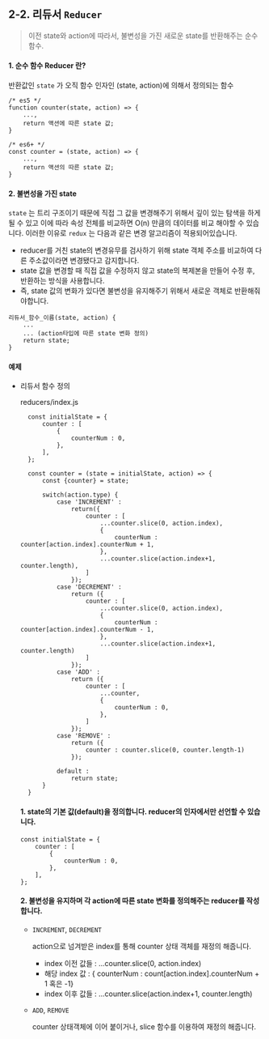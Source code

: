 ## 2-2. 리듀서 `Reducer`

> 이전 state와 action에 따라서, 불변성을 가진 새로운 state를 반환해주는 순수함수.

#### 1. 순수 함수 Reducer 란?
반환값인 `state` 가 오직 함수 인자인 (state, action)에 의해서 정의되는 함수
```
/* es5 */
function counter(state, action) => {
	...,
	return 액션에 따른 state 값;
}

/* es6+ */
const counter = (state, action) => {
	...,
	return 액션의 따른 state 값;
}
```

#### 2. 불변성을 가진 state
`state` 는 트리 구조이기 때문에 직접 그 값을 변경해주기 위해서 깊이 있는 탐색을 하게 될 수 있고 이에 따라 속성 전체를 비교하면 O(n) 만큼의 데이터를 비교 해야할 수 있습니다. 
이러한 이유로 `redux` 는 다음과 같은 변경 알고리즘이 적용되어있습니다.

 - reducer를 거친 state의 변경유무를 검사하기 위해 state 객체 주소를 비교하여 다른 주소값이라면 변경됐다고 감지합니다. 
 - state 값을 변경할 때 직접 값을 수정하지 않고 state의 복제본을 만들어 수정 후, 반환하는 방식을 사용합니다.
 - 즉, state 값의 변화가 있다면 불변성을 유지해주기 위해서 새로운 객체로 반환해줘야합니다.

```
리듀서_함수_이름(state, action) {
	...
	... (action타입에 따른 state 변화 정의)
	return state;
}
```

#### 예제
 - 리듀서 함수 정의
 
	reducers/index.js
	
      ```
        const initialState = {  
            counter : [  
                {  
                    counterNum : 0,  
                },  
            ],  
        };  
          
        const counter = (state = initialState, action) => { 
            const {counter} = state;
            
            switch(action.type) {
                case 'INCREMENT' :
                    return({
                        counter : [
                            ...counter.slice(0, action.index),
                            {
                                counterNum : counter[action.index].counterNum + 1,
                            },
                            ...counter.slice(action.index+1, counter.length),
                        ]
                    });
                case 'DECREMENT' :
                    return ({
                        counter : [
                            ...counter.slice(0, action.index),
                            {
                                counterNum : counter[action.index].counterNum - 1,
                            },
                            ...counter.slice(action.index+1, counter.length)
                        ]
                    });
                case 'ADD' : 
                    return ({
                        counter : [
                            ...counter,
                            {
                                counterNum : 0,
                            },
                        ]
                    });
                case 'REMOVE' :
                    return ({
                        counter : counter.slice(0, counter.length-1)
                    });
                    
                default : 
                    return state;
            } 
        }
    ```
    
    #### 1. state의 기본 값(default)을 정의합니다. reducer의 인자에서만 선언할 수 있습니다.
    ```
    const initialState = {
        counter : [
            {
                counterNum : 0,
            },
        ],
    };
    ```
    
    #### 2. 불변성을 유지하며 각 action에 따른 state 변화를 정의해주는 reducer를 작성합니다.
    
    - `INCREMENT`, `DECREMENT`
        
        action으로 넘겨받은 index를 통해 counter 상태 객체를 재정의 해줍니다.
        
        - index 이전 값들 : ...counter.slice(0, action.index)
        - 해당 index 값 : { counterNum : count[action.index].counterNum + 1 혹은 -1}
        - index 이후 값들 : ...counter.slice(action.index+1, counter.length)
    
    - `ADD`, `REMOVE`
    
        counter 상태객체에 이어 붙이거나, slice 함수를 이용하여 재정의 해줍니다.
    
